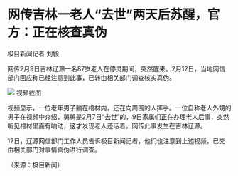 # 网传吉林一老人“去世”两天后苏醒，官方：正在核查真伪

极目新闻记者 刘毅

网传2月9日吉林辽源一名87岁老人在停灵期间，突然醒来。2月12日，当地网信部门回应称已经注意到此事，已转由相关部门调查核实真伪。

![](https://inews.gtimg.com/newsapp_bt/0/15660254724/1000)
视频截图

视频显示，一位老年男子躺在棺材内，还在向周围的人挥手。一位自称老人外甥的男子在视频中介绍，舅舅是2月7日“去世”的，9日家属们正在办理老人后事，突然听见棺材里面有响动，这才发现老人还活着。网传此事发生在吉林辽源。

12日，辽源网信部门工作人员告诉极目新闻记者，他们也注意到上述视频，已交由相关部门对事情真伪进行调查。

（来源：极目新闻）

